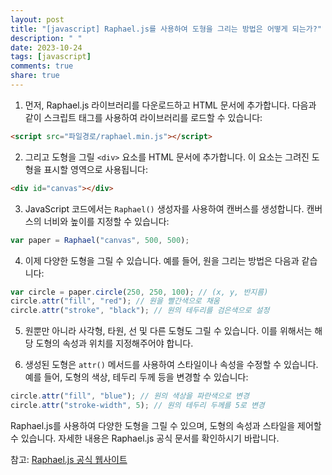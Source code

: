 ```yaml
---
layout: post
title: "[javascript] Raphael.js를 사용하여 도형을 그리는 방법은 어떻게 되는가?"
description: " "
date: 2023-10-24
tags: [javascript]
comments: true
share: true
---
```


1. 먼저, Raphael.js 라이브러리를 다운로드하고 HTML 문서에 추가합니다. 다음과 같이 스크립트 태그를 사용하여 라이브러리를 로드할 수 있습니다:

```html
<script src="파일경로/raphael.min.js"></script>
```

2. 그리고 도형을 그릴 `<div>` 요소를 HTML 문서에 추가합니다. 이 요소는 그려진 도형을 표시할 영역으로 사용됩니다:

```html
<div id="canvas"></div>
```

3. JavaScript 코드에서는 `Raphael()` 생성자를 사용하여 캔버스를 생성합니다. 캔버스의 너비와 높이를 지정할 수 있습니다:

```javascript
var paper = Raphael("canvas", 500, 500);
```

4. 이제 다양한 도형을 그릴 수 있습니다. 예를 들어, 원을 그리는 방법은 다음과 같습니다:

```javascript
var circle = paper.circle(250, 250, 100); // (x, y, 반지름)
circle.attr("fill", "red"); // 원을 빨간색으로 채움
circle.attr("stroke", "black"); // 원의 테두리를 검은색으로 설정
```

5. 원뿐만 아니라 사각형, 타원, 선 및 다른 도형도 그릴 수 있습니다. 이를 위해서는 해당 도형의 속성과 위치를 지정해주어야 합니다.

6. 생성된 도형은 `attr()` 메서드를 사용하여 스타일이나 속성을 수정할 수 있습니다. 예를 들어, 도형의 색상, 테두리 두께 등을 변경할 수 있습니다:

```javascript
circle.attr("fill", "blue"); // 원의 색상을 파란색으로 변경
circle.attr("stroke-width", 5); // 원의 테두리 두께를 5로 변경
```

Raphael.js를 사용하여 다양한 도형을 그릴 수 있으며, 도형의 속성과 스타일을 제어할 수 있습니다. 자세한 내용은 Raphael.js 공식 문서를 확인하시기 바랍니다.

참고: [Raphael.js 공식 웹사이트](https://dmitrybaranovskiy.github.io/raphael/)